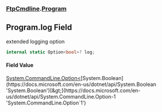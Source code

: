 ### [FtpCmdline](FtpCmdline.md 'FtpCmdline').[Program](Program.md 'FtpCmdline.Program')

## Program.log Field

extended logging option

```csharp
internal static Option<bool>? log;
```

#### Field Value
[System.CommandLine.Option&lt;](https://docs.microsoft.com/en-us/dotnet/api/System.CommandLine.Option-1 'System.CommandLine.Option`1')[System.Boolean](https://docs.microsoft.com/en-us/dotnet/api/System.Boolean 'System.Boolean')[&gt;](https://docs.microsoft.com/en-us/dotnet/api/System.CommandLine.Option-1 'System.CommandLine.Option`1')